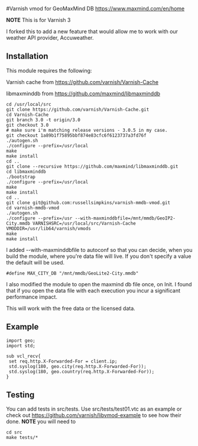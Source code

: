#Varnish vmod for GeoMaxMind DB
https://www.maxmind.com/en/home

**NOTE**
This is for Varnish 3

I forked this to add a new feature that would allow me to work with our weather API provider, Accuweather.

## Installation
This module requires the following:

Varnish cache from https://github.com/varnish/Varnish-Cache

libmaxminddb from https://github.com/maxmind/libmaxminddb

```
cd /usr/local/src
git clone https://github.com/varnish/Varnish-Cache.git
cd Varnish-Cache
git branch 3.0 -t origin/3.0
git checkout 3.0
# make sure i'm matching release versions - 3.0.5 in my case.
git checkout 1a89b1f75895bbf874e83cfc6f6123737a3fd76f
./autogen.sh
./configure --prefix=/usr/local
make
make install
cd ..
git clone --recursive https://github.com/maxmind/libmaxminddb.git
cd libmaxminddb
./bootstrap
./configure --prefix=/usr/local
make 
make install
cd ..
git clone git@github.com:russellsimpkins/varnish-mmdb-vmod.git
cd varnish-mmdb-vmod
./autogen.sh
./configure --prefix=/usr --with-maxminddbfile=/mnt/mmdb/GeoIP2-City.mmdb VARNISHSRC=/usr/local/src/Varnish-Cache VMODDIR=/usr/lib64/varnish/vmods
make
make install
```
I added --with-maxminddbfile to autoconf so that you can decide, when you build the module, where you're data file will live. If you don't specify a value the default will be used.

```
#define MAX_CITY_DB "/mnt/mmdb/GeoLite2-City.mmdb"
```
I also modified the module to open the maxmind db file once, on Init. I found that if you open the data file with each execution you incur a significant performance impact. 


This will work with the free data or the licensed data. 


## Example

```
import geo;
import std;

sub vcl_recv{
 set req.http.X-Forwarded-For = client.ip;
 std.syslog(180, geo.city(req.http.X-Forwarded-For));
 std.syslog(180, geo.country(req.http.X-Forwarded-For));
}

```

## Testing
You can add tests in src/tests. Use src/tests/test01.vtc as an example or check out https://github.com/varnish/libvmod-example to see how their done. **NOTE** you will need to 

```
cd src
make tests/*
```
